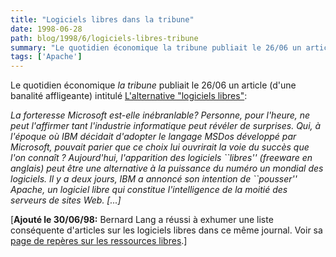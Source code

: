 ```yaml
---
title: "Logiciels libres dans la tribune"
date: 1998-06-28
path: blog/1998/6/logiciels-libres-tribune
summary: "Le quotidien économique la tribune publiait le 26/06 un article (d'une banalité affligeante) intitulé L'alternative \"logiciels libres\": La forteresse Microsoft est-elle inébranlable."
tags: ['Apache']
---
```


<P>
Le quotidien économique <EM>la tribune</EM> publiait le 26/06 un article
(d'une banalité affligeante) intitulé
<A HREF="http://www.latribune.fr/tribjour/journal/2606-041.HTM">
L'alternative "logiciels libres"</A>:
</P>

<P>
<EM>La forteresse Microsoft est-elle inébranlable? Personne, pour
l'heure, ne peut l'affirmer tant l'industrie informatique peut révéler de
surprises. Qui, à l'époque où IBM décidait d'adopter le langage MSDos
développé par Microsoft, pouvait parier que ce choix lui ouvrirait
la voie du succès que l'on connaît ? Aujourd'hui, l'apparition des
logiciels ``libres'' (freeware en anglais) peut être une alternative
à la puissance du numéro un mondial des logiciels. Il y a deux jours,
IBM a annoncé son intention de ``pousser'' Apache, un logiciel libre
qui constitue l'intelligence de la moitié des serveurs de sites Web.
[...]
</EM>
</P>

<P>
[<B>Ajouté le 30/06/98:</B> Bernard Lang a réussi à exhumer une liste
conséquente d'articles sur les logiciels libres dans ce même journal. Voir
sa <A HREF="http://pauillac.inria.fr/~lang/libre/reperes/">page de
repères sur les ressources libres</A>.]
</P>


